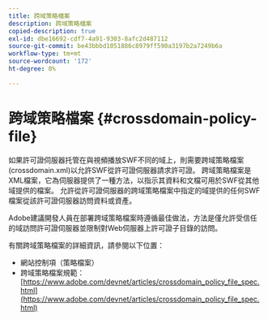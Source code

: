 ```yaml
---
title: 跨域策略檔案
description: 跨域策略檔案
copied-description: true
exl-id: dbe16692-cdf7-4a91-9303-8afc2d487112
source-git-commit: be43bbbd1051886c8979ff590a3197b2a7249b6a
workflow-type: tm+mt
source-wordcount: '172'
ht-degree: 0%

---
```


# 跨域策略檔案 {#crossdomain-policy-file}

如果許可證伺服器托管在與視頻播放SWF不同的域上，則需要跨域策略檔案(crossdomain.xml)以允許SWF從許可證伺服器請求許可證。 跨域策略檔案是XML檔案，它為伺服器提供了一種方法，以指示其資料和文檔可用於SWF從其他域提供的檔案。 允許從許可證伺服器的跨域策略檔案中指定的域提供的任何SWF檔案從該許可證伺服器訪問資料或資產。

Adobe建議開發人員在部署跨域策略檔案時遵循最佳做法，方法是僅允許受信任的域訪問許可證伺服器並限制對Web伺服器上許可證子目錄的訪問。

有關跨域策略檔案的詳細資訊，請參閱以下位置：

* 網站控制項（策略檔案）
* 跨域策略檔案規範： [https://www.adobe.com/devnet/articles/crossdomain_policy_file_spec.html](https://www.adobe.com/devnet/articles/crossdomain_policy_file_spec.html)
